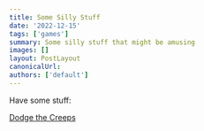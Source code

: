 ```yaml
---
title: Some Silly Stuff
date: '2022-12-15'
tags: ['games']
summary: Some silly stuff that might be amusing
images: []
layout: PostLayout
canonicalUrl:
authors: ['default']
---
```


Have some stuff:

[Dodge the Creeps](/static/dodge-the-creeps/Dodge-the-creeps.html)
